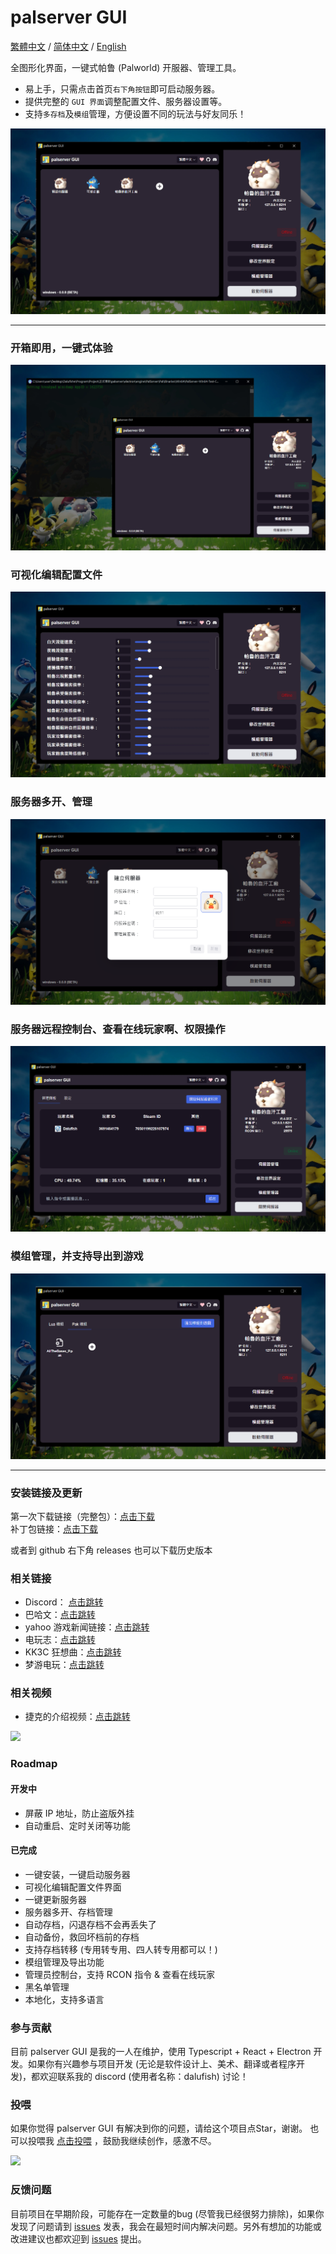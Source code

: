 # palserver GUI

<a href="../README.md">繁體中文</a> / <a href=".">简体中文</a> / <a href="./README_EN.md">English</a>

全图形化界面，一键式帕鲁 (Palworld) 开服器、管理工具。

- 易上手，只需点击首页`右下角按钮`即可启动服务器。
- 提供完整的 `GUI 界面`调整配置文件、服务器设置等。
- 支持`多存档`及`模组`管理，方便设置不同的玩法与好友同乐！

![alt text](/readme//2zh.webp)

---

### 开箱即用，一键式体验

![alt text](/readme//1zh.webp)

### 可视化编辑配置文件

![alt text](/readme//3zh.webp)

### 服务器多开、管理

![alt text](/readme/5zh.webp)

### 服务器远程控制台、查看在线玩家啊、权限操作

![alt text](/readme//7zh.webp)

### 模组管理，并支持导出到游戏

![alt text](/readme//6zh.webp)

---

### 安装链接及更新

第一次下载链接（完整包）：[点击下载](https://github.com/Dalufishe/palserver-GUI/releases/download/0.1.0/0.1.0-palserver-GUI-win32-x64.7z)  
补丁包链接：[点击下载](https://github.com/Dalufishe/palserver-GUI/releases/download/patch-0.1.0/patch-0.1.0-palserver-GUI-win32-x64.7z)

或者到 github 右下角 releases 也可以下载历史版本

### 相关链接

- Discord： [点击跳转](https://discord.gg/sgMMdUZd3V)
- 巴哈文：[点击跳转](https://forum.gamer.com.tw/C.php?bsn=71458&snA=2043)
- yahoo 游戏新闻链接：[点击跳转](https://tw.news.yahoo.com/palserver-gui-041354287.html)
- 电玩志：[点击跳转](https://gank.fanpiece.com/animeradio/%E5%8F%B0%E7%81%A3%E5%A4%A7%E7%A5%9E%E5%89%B5-%E5%B9%BB%E7%8D%B8%E5%B8%95%E9%AD%AF-%E4%B8%80%E9%8D%B5%E9%96%8B%E8%A8%AD%E4%BC%BA%E6%9C%8D%E5%99%A8-%E5%B7%A5%E5%85%B7-%E5%85%A7%E5%BB%BA%E7%B9%81%E4%B8%AD-%E5%9C%96%E5%83%8FUI-c1452714.html)
- KK3C 狂想曲：[点击跳转](https://kkplay3c.net/steam-pal-server-gui/)
- 梦游电玩：[点击跳转](https://www.game735.com/forum.php?mod=viewthread&tid=388027&extra=page%3D1&ordertype=1)

### 相关视频

- 捷克的介绍视频：[点击跳转](https://youtu.be/8Vq7uANT0Eo?si=-nH9lkUpsk7DgMW8)

<a href="https://youtu.be/8Vq7uANT0Eo?si=-nH9lkUpsk7DgMW8" target="_blank">
<img src="https://i.ytimg.com/vi_webp/8Vq7uANT0Eo/maxresdefault.webp"/>
</a>

### Roadmap

#### 开发中

- 屏蔽 IP 地址，防止盗版外挂
- 自动重启、定时关闭等功能

#### 已完成

- 一键安装，一键启动服务器
- 可视化编辑配置文件界面
- 一键更新服务器
- 服务器多开、存档管理
- 自动存档，闪退存档不会再丢失了
- 自动备份，救回坏档前的存档
- 支持存档转移 (专用转专用、四人转专用都可以！)
- 模组管理及导出功能
- 管理员控制台，支持 RCON 指令 & 查看在线玩家
- 黑名单管理
- 本地化，支持多语言

### 参与贡献

目前 palserver GUI 是我的一人在维护，使用 Typescript + React + Electron 开发。如果你有兴趣参与项目开发 (无论是软件设计上、美术、翻译或者程序开发)，都欢迎联系我的 discord (使用者名称：dalufish) 讨论！

### 投喂

如果你觉得 palserver GUI 有解决到你的问题，请给这个项目点Star，谢谢。
也可以投喂我 [点击投喂](https://www.buymeacoffee.com/dalufish) ，鼓励我继续创作，感激不尽。

<a href="https://www.buymeacoffee.com/Dalufish"><img src="https://img.buymeacoffee.com/button-api/?text=Buy me a coffee&emoji=&slug=Dalufish&button_colour=FFDD00&font_colour=000000&font_family=Comic&outline_colour=000000&coffee_colour=ffffff" /></a>

### 反馈问题

目前项目在早期阶段，可能存在一定数量的bug (尽管我已经很努力排除)，如果你发现了问题请到 [issues](https://github.com/Dalufishe/palserver-GUI/issues) 发表，我会在最短时间内解决问题。另外有想加的功能或改进建议也都欢迎到 [issues](https://github.com/Dalufishe/palserver-GUI/issues) 提出。
